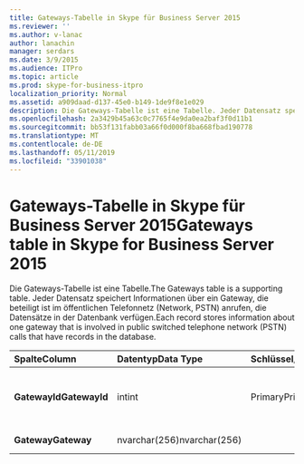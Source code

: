 ```yaml
---
title: Gateways-Tabelle in Skype für Business Server 2015
ms.reviewer: ''
ms.author: v-lanac
author: lanachin
manager: serdars
ms.date: 3/9/2015
ms.audience: ITPro
ms.topic: article
ms.prod: skype-for-business-itpro
localization_priority: Normal
ms.assetid: a909daad-d137-45e0-b149-1de9f8e1e029
description: Die Gateways-Tabelle ist eine Tabelle. Jeder Datensatz speichert Informationen über ein Gateway, die beteiligt ist im öffentlichen Telefonnetz (Network, PSTN) anrufen, die Datensätze in der Datenbank verfügen.
ms.openlocfilehash: 2a3429b45a63c0c7765f4e9da0ea2baf3f0d11b1
ms.sourcegitcommit: bb53f131fabb03a66f0d000f8ba668fbad190778
ms.translationtype: MT
ms.contentlocale: de-DE
ms.lasthandoff: 05/11/2019
ms.locfileid: "33901038"
---
```

# <a name="gateways-table-in-skype-for-business-server-2015"></a><span data-ttu-id="794fb-104">Gateways-Tabelle in Skype für Business Server 2015</span><span class="sxs-lookup"><span data-stu-id="794fb-104">Gateways table in Skype for Business Server 2015</span></span>
 
<span data-ttu-id="794fb-105">Die Gateways-Tabelle ist eine Tabelle.</span><span class="sxs-lookup"><span data-stu-id="794fb-105">The Gateways table is a supporting table.</span></span> <span data-ttu-id="794fb-106">Jeder Datensatz speichert Informationen über ein Gateway, die beteiligt ist im öffentlichen Telefonnetz (Network, PSTN) anrufen, die Datensätze in der Datenbank verfügen.</span><span class="sxs-lookup"><span data-stu-id="794fb-106">Each record stores information about one gateway that is involved in public switched telephone network (PSTN) calls that have records in the database.</span></span>
  
|<span data-ttu-id="794fb-107">**Spalte**</span><span class="sxs-lookup"><span data-stu-id="794fb-107">**Column**</span></span>|<span data-ttu-id="794fb-108">**Datentyp**</span><span class="sxs-lookup"><span data-stu-id="794fb-108">**Data Type**</span></span>|<span data-ttu-id="794fb-109">**Schlüssel/Index**</span><span class="sxs-lookup"><span data-stu-id="794fb-109">**Key/Index**</span></span>|<span data-ttu-id="794fb-110">**Details**</span><span class="sxs-lookup"><span data-stu-id="794fb-110">**Details**</span></span>|
|:-----|:-----|:-----|:-----|
|<span data-ttu-id="794fb-111">**GatewayId**</span><span class="sxs-lookup"><span data-stu-id="794fb-111">**GatewayId**</span></span> <br/> |<span data-ttu-id="794fb-112">int</span><span class="sxs-lookup"><span data-stu-id="794fb-112">int</span></span>  <br/> |<span data-ttu-id="794fb-113">Primary</span><span class="sxs-lookup"><span data-stu-id="794fb-113">Primary</span></span>  <br/> |<span data-ttu-id="794fb-114">Eindeutige Zahl, die dieses Gateway identifiziert.</span><span class="sxs-lookup"><span data-stu-id="794fb-114">Unique number identifying this gateway.</span></span>  <br/> |
|<span data-ttu-id="794fb-115">**Gateway**</span><span class="sxs-lookup"><span data-stu-id="794fb-115">**Gateway**</span></span> <br/> |<span data-ttu-id="794fb-116">nvarchar(256)</span><span class="sxs-lookup"><span data-stu-id="794fb-116">nvarchar(256)</span></span>  <br/> | <br/> |<span data-ttu-id="794fb-117">Gatewayname</span><span class="sxs-lookup"><span data-stu-id="794fb-117">Gateway name.</span></span>  <br/> |
   

